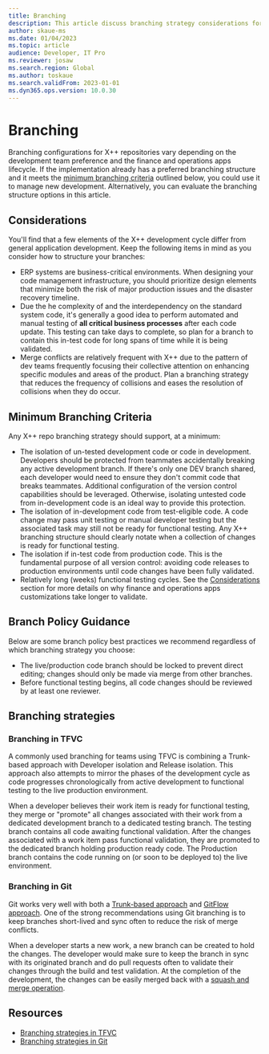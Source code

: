 ```yaml
---
title: Branching
description: This article discuss branching strategy considerations for X++ development.
author: skaue-ms
ms.date: 01/04/2023
ms.topic: article
audience: Developer, IT Pro
ms.reviewer: josaw
ms.search.region: Global
ms.author: toskaue
ms.search.validFrom: 2023-01-01
ms.dyn365.ops.version: 10.0.30
---
```

# Branching

Branching configurations for X++ repositories vary depending on the development team preference and the finance and operations apps lifecycle. If the implementation already has a preferred branching structure and it meets the [minimum branching criteria](#minimum-branching-criteria) outlined below, you could use it to manage new development. Alternatively, you can evaluate the branching structure options in this article.

## Considerations

You'll find that a few elements of the X++ development cycle differ from general application development. Keep the following items in mind as you consider how to structure your branches:

- ERP systems are business-critical environments. When designing your code management infrastructure, you should prioritize design elements that minimize both the risk of major production issues and the disaster recovery timeline.
- Due the he complexity of and the interdependency on the standard system code, it's generally a good idea to perform automated and manual testing of **all critical business processes** after each code update. This testing can take days to complete, so plan for a branch to contain this in-test code for long spans of time while it is being validated.
- Merge conflicts are relatively frequent with X++ due to the pattern of dev teams frequently focusing their collective attention on enhancing specific modules and areas of the product. Plan a branching strategy that reduces the frequency of collisions and eases the resolution of collisions when they do occur.

## Minimum Branching Criteria

Any X++ repo branching strategy should support, at a minimum:

- The isolation of un-tested development code or code in development. Developers should be protected from teammates accidentally breaking any active development branch. If there's only one DEV branch shared, each developer would need to ensure they don't commit code that breaks teammates. Additional configuration of the version control capabilities should be leveraged. Otherwise, isolating untested code from in-development code is an ideal way to provide this protection. 
- The isolation of in-development code from test-eligible code. A code change may pass unit testing or manual developer testing but the associated task may still not be ready for functional testing. Any X++ branching structure should clearly notate when a collection of changes is ready for functional testing.
- The isolation if in-test code from production code. This is the fundamental purpose of all version control: avoiding code releases to production environments until code changes have been fully validated.
- Relatively long (weeks) functional testing cycles. See the [Considerations](#considerations) section for more details on why finance and operations apps customizations take longer to validate.

## Branch Policy Guidance

Below are some branch policy best practices we recommend regardless of which branching strategy you choose:

- The live/production code branch should be locked to prevent direct editing; changes should only be made via merge from other branches.
- Before functional testing begins, all code changes should be reviewed by at least one reviewer.

## Branching strategies

### Branching in TFVC

A commonly used branching for teams using TFVC is combining a Trunk-based approach with Developer isolation and Release isolation. This approach also attempts to mirror the phases of the development cycle as code progresses chronologically from active development to functional testing to the live production environment.

When a developer believes their work item is ready for functional testing, they merge or "promote" all changes associated with their work from a dedicated development branch to a dedicated testing branch. The testing branch contains all code awaiting functional validation. After the changes associated with a work item pass functional validation, they are promoted to the dedicated branch holding production ready code. The Production branch contains the code running on (or soon to be deployed to) the live environment.

### Branching in Git

Git works very well with both a [Trunk-based approach](/devops/develop/how-microsoft-develops-devops) and [GitFlow approach](/devops/develop/how-microsoft-develops-devops#differences-from-github-flow). One of the strong recommendations using Git branching is to keep branches short-lived and sync often to reduce the risk of merge conflicts.

When a developer starts a new work, a new branch can be created to hold the changes. The developer would make sure to keep the branch in sync with its originated branch and do pull requests often to validate their changes through the build and test validation. At the completion of the development, the changes can be easily merged back with a [squash and merge operation](/azure/devops/repos/git/merging-with-squash?view=azure-devops&preserve-view=true). 

## Resources

- [Branching strategies in TFVC](/azure/devops/repos/tfvc/branching-strategies-with-tfvc?view=azure-devops&preserve-view=true)
- [Branching strategies in Git](/azure/devops/repos/tfvc/branching-strategies-with-tfvc?view=azure-devops&preserve-view=true)

